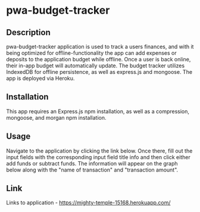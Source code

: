 # pwa-budget-tracker


## Description 
pwa-budget-tracker application is used to track a users finances, and with it being optimized for offline-functionality the app can add expenses or deposits to the application budget while offline. Once a user is back online, their in-app budget will automatically update. The budget tracker utilizes IndexedDB for offline persistence, as well as express.js and mongoose. The app is deployed via Heroku.



## Installation
This app requires an Express.js npm installation, as well as a compression, mongoose, and morgan npm installation. 


## Usage 

Navigate to the application by clicking the link below. Once there, fill out the input fields with the corresponding input field title info and then click either add funds or subtract funds. The information will appear on the graph below along with the "name of transaction" and "transaction amount".

## Link
Links to application - https://mighty-temple-15168.herokuapp.com/
